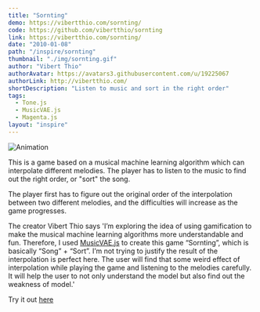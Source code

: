 ```yaml
---
title: "Sornting"
demo: https://vibertthio.com/sornting/
code: https://github.com/vibertthio/sornting
link: https://vibertthio.com/sornting/
date: "2010-01-08"
path: "/inspire/sornting"
thumbnail: "./img/sornting.gif"
author: "Vibert Thio"
authorAvatar: https://avatars3.githubusercontent.com/u/19225067
authorLink: http://vibertthio.com/
shortDescription: "Listen to music and sort in the right order"
tags:
  - Tone.js
  - MusicVAE.js
  - Magenta.js
layout: "inspire"
---
```


![Animation](./img/sorting.gif)

This is a game based on a musical machine learning algorithm which can interpolate different melodies.
The player has to listen to the music to find out the right order, or "sort" the song.

The player first has to figure out the original order of the interpolation between two different melodies, and the difficulties will increase as the game progresses.

The creator Vibert Thio says 'I’m exploring the idea of using gamification to make the musical machine learning algorithms more understandable and fun. Therefore, I used [MusicVAE.js](https://magenta.tensorflow.org/music-vae) to create this game “Sornting”, which is basically “Song” + “Sort”.
I’m not trying to justify the result of the interpolation is perfect here. The user will find that some weird effect of interpolation while playing the game and listening to the melodies carefully. It will help the user to not only understand the model but also find out the weakness of model.'


Try it out [here](https://vibertthio.com/sornting/)